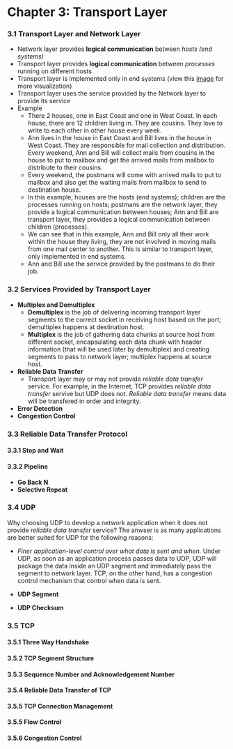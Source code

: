 # Chapter 3: Transport Layer

### 3.1 Transport Layer and Network Layer
* Network layer provides **logical communication** between *hosts (end systems)*
* Transport layer provides **logical communication** between *processes* running on different hosts
* Transport layer is implemented only in end systems (view this [image](images/layers.png) for more visualization)
* Transport layer uses the service provided by the Network layer to provide its service
* Example
    * There 2 houses, one in East Coast and one in West Coast. In each house, there are 12 children living in. They are cousins. They love to write to each other in other house every week.
    * Ann lives in the house in East Coast and Bill lives in the house in West Coast. They are responsible for mail collection and distribution. Every weekend, Ann and Bill will collect mails from cousins in the house to put to mailbox and get the arrived mails from mailbox to distribute to their cousins.
    * Every weekend, the postmans will come with arrived mails to put to mailbox and also get the waiting mails from mailbox to send to destination house.
    * In this example, houses are the hosts (end systems); children are the processes running on hosts; postmans are the network layer, they provide a logical communication between houses; Ann and Bill are transport layer, they provides a logical communication between children (processes).
    * We can see that in this example, Ann and Bill only all their work within the house they living, they are not involved in moving mails from one mail center to another. This is similar to transport layer, only implemented in end systems.
    * Ann and Bill use the service provided by the postmans to do their job.

### 3.2 Services Provided by Transport Layer
* **Multiplex and Demultiplex**
    * **Demultiplex** is the job of delivering incoming transport layer segments to the correct socket in receiving host based on the port; demultiplex happens at destination host.
    * **Multiplex** is the job of gathering data chunks at source host from different socket, encapsulating each data chunk with header information (that will be used later by demultiplex) and creating segments to pass to network layer; multiplex happens at source host.
* **Reliable Data Transfer**
    * Transport layer may or may not provide *reliable data transfer* service. For example, in the Internet, TCP provides *reliable data transfer* servive but UDP does not. *Reliable data transfer* means data will be transfered in order and integrity.
* **Error Detection**
* **Congestion Control**


### 3.3 Reliable Data Transfer Protocol
#### 3.3.1 Stop and Wait
#### 3.3.2 Pipeline
* **Go Back N**
* **Selective Repeat**

### 3.4 UDP
Why choosing UDP to develop a network application when it does not provide *reliable data transfer* service? The anwser is as many applications are better suited for UDP for the following reasons:
* *Finer application-level control over what data is sent and when.* Under UDP, as soon as an application process passes data to UDP, UDP will package the data inside an UDP segment and immediately pass the segment to network layer. TCP, on the other hand, has a congestion control mechanism that control when data is sent.

* **UDP Segment**
* **UDP Checksum**

### 3.5 TCP
#### 3.5.1 Three Way Handshake
#### 3.5.2 TCP Segment Structure
#### 3.5.3 Sequence Number and Acknowledgement Number 
#### 3.5.4 Reliable Data Transfer of TCP
#### 3.5.5 TCP Connection Management
#### 3.5.5 Flow Control
#### 3.5.6 Congestion Control

 
